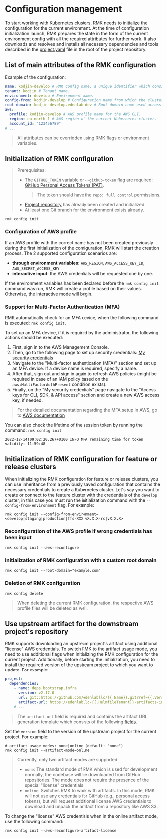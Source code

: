 # Configuration management

To start working with Kubernetes clusters, RMK needs to initialize the configuration for the current environment.
At the time of configuration initialization launch, RMK prepares
the state in the form of the current environment config with all the required attributes for further work.
It also downloads and resolves and installs all necessary dependencies and tools described 
in the [project.yaml](project-management/preparation-of-project-repository.md#projectyaml) file in the root of the project repository.

## List of main attributes of the RMK configuration

Example of the configuration:

```yaml
name: kodjin-develop # RMK config name, a unique identifier which consists of the tenant name and the abbreviated name of the Git branch.
tenant: kodjin # Tenant name.
environment: develop # Environment name.
config-from: kodjin-develop # Configuration name from which the cluster configuration was inherited.
root-domain: kodjin-develop.edenlab.dev # Root domain name used across the cluster.
aws:
  profile: kodjin-develop # AWS profile name for the AWS CLI.
  region: eu-north-1 # AWS region of the current Kubernetes cluster.
  account_id: "123456789"
# ...
```

> All attributes can be overridden using RMK flags or environment variables.

## Initialization of RMK configuration

> Prerequisites:
> 
> - The `GITHUB_TOKEN` variable or `--github-token` flag are required: [GitHub Personal Access Tokens (PAT)](https://docs.github.com/en/authentication/keeping-your-account-and-data-secure/managing-your-personal-access-tokens#creating-a-personal-access-token-classic).
>   > The token should have the `repo: full control` permissions.
> - [Project repository](project-management/requirement-for-project-repository.md) has already been created and initialized.
> - At least one Git branch for the environment exists already.

```shell
rmk config init
```

### Configuration of AWS profile

If an AWS profile with the correct name has not been created previously during the first initialization of the configuration,
RMK will start the creation process. The 2 supported configuration scenarios are:

* **through environment variables:** `AWS_REGION`, `AWS_ACCESS_KEY_ID`, `AWS_SECRET_ACCESS_KEY`
* **interactive input**: the AWS credentials will be requested one by one.

If the environment variables has been declared before the  `rmk config init` command was run, RMK will create a profile
based on their values. Otherwise, the interactive mode will begin.

### Support for Multi-Factor Authentication (MFA)

RMK automatically check for an MFA device, when the following command is executed: `rmk config init`.

To set up an MFA device, if it is required by the administrator, the following actions should be executed:

1. First, sign in to the AWS Management Console.
2. Then, go to the following page to set up security
   credentials: [My security credentials](https://console.aws.amazon.com/iam/home#/security_credentials)
3. Navigate to the "Multi-factor authentication (MFA)" section and set up an MFA device. 
   If a device name is required, specify a name.
4. After that, sign out and sign in again to refresh AWS policies 
   (might be required in case of an IAM policy based on the `aws:MultiFactorAuthPresent` condition exists).
5. Finally, on the "My security credentials" page navigate to the "Access keys for CLI, SDK, & API access" section
   and create a new AWS access key, if needed.

> For the detailed documentation regarding the MFA setup in AWS, go to 
> [AWS documentation](https://docs.aws.amazon.com/IAM/latest/UserGuide/id_credentials_mfa_enable_virtual.html#enable-virt-mfa-for-own-iam-user)

You can also check the lifetime of the session token by running the command: `rmk config init`

```
2022-12-14T09:02:20.267+0100 INFO MFA remaining time for token validity: 11:59:48
```

## Initialization of RMK configuration for feature or release clusters

When initializing the RMK configuration for feature or release clusters, you can use inheritance 
from a previously saved configuration that contains the necessary credentials to create a Kubernetes cluster.
Let's say you want to create or connect to the feature cluster with the credentials of the `develop` cluster,
in this case you must run the initialization command with the `--config-from-environment` flag. For example:

```shell
rmk config init --config-from-environment=<develop|staging|production|ffs-XXX|vX.X.X-rc|vX.X.X>
```

### Reconfiguration of the AWS profile if wrong credentials has been input

```shell
rmk config init --aws-reconfigure
```

### Initialization of RMK configuration with a custom root domain

```shell
rmk config init --root-domain="example.com"
```

### Deletion of RMK configuration

```shell
rmk config delete
```

> When deleting the current RMK configuration, the respective AWS profile files will be deleted as well.

## Use upstream artifact for the downstream project's repository

RMK supports downloading an upstream project's artifact using additional "license" AWS credentials. 
To switch RMK to the artifact usage mode, you need to use additional flags when initializing the RMK configuration 
for the current project. Additionally, before starting the initialization, you need to install the required version 
of the upstream project to which you want to update.
For example:

```yaml
project:
  dependencies:
    - name: deps.bootstrap.infra
      version: v2.17.0
      url: git::https://github.com/edenlabllc/{{.Name}}.git?ref={{.Version}}
      artifact-url: https://edenlabllc-{{.HelmfileTenant}}-artifacts-infra.s3.eu-north-1.amazonaws.com/{{.Version}}/{{.HelmfileTenant}}-{{.Version}}.tar.gz
    # ...
```

> The `artifact-url` field is required and contains the artifact URL generation template which consists 
> of the following [fields](project-management/preparation-of-project-repository.md#projectyaml).

Set the `version` field to the version of the upstream project for the current project. For example:

```shell
# artifact usage modes: none|online (default: "none")
rmk config init --artifact-mode=online
```

> Currently, only two artifact modes are supported:
> 
> - `none`: The standard mode of RMK which is used for development normally, the codebase will be downloaded from GitHub repositories.
>   The mode does not require the presence of the special "license" credentials.
> - `online`: Switches RMK to work with artifacts. In this mode, RMK will not use any credentials for GitHub 
>   (e.g., personal access tokens), but will request additional license AWS credentials to download and unpack 
>   the artifact from a repository like AWS S3.

To change the "license" AWS credentials when in the online artifact mode, use the following command:

```shell
rmk config init --aws-reconfigure-artifact-license
```
